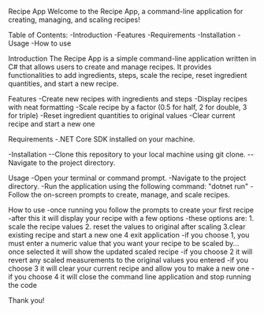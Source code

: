 Recipe App
Welcome to the Recipe App, a command-line application for creating, managing, and scaling recipes!

Table of Contents:
-Introduction
-Features
-Requirements
-Installation
-Usage
-How to use


Introduction
The Recipe App is a simple command-line application written in C# that allows users to create and manage recipes. It provides functionalities to add ingredients, steps, scale the recipe, reset ingredient quantities, and start a new recipe.

Features
-Create new recipes with ingredients and steps
-Display recipes with neat formatting
-Scale recipe by a factor (0.5 for half, 2 for double, 3 for triple)
-Reset ingredient quantities to original values
-Clear current recipe and start a new one



Requirements
-.NET Core SDK installed on your machine.

-Installation
--Clone this repository to your local machine using git clone.
--Navigate to the project directory.

Usage
-Open your terminal or command prompt.
-Navigate to the project directory.
-Run the application using the following command: "dotnet run"
-Follow the on-screen prompts to create, manage, and scale recipes.

How to use
-once running you follow the prompts to create your first recipe
-after this it will display your recipe with a few options
-these options are: 1. scale the recipe values
                    2. reset the values to original after scaling
                    3.clear existing recipe and start a new one
                    4 exit application
-if you choose 1, you must enter a numeric value that you want your recipe to be scaled by... once selected it will show the updated scaled recipe
-if you choose 2 it will revert any scaled measurements to the original values you entered
-if you choose 3 it will clear your current recipe and allow you to make a new one
-if you choose 4 it will close the command line application and stop running the code

Thank you!
